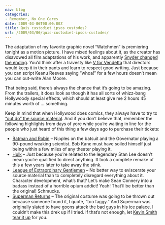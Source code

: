 ```yaml
---
nav: blog
categories:
- Remember, No One Cares
date: 2009-03-06T00:00:00Z
title: Quis custodiet ipsos custodes?
url: /2009/03/06/quis-custodiet-ipsos-custodes/
---
```


The adaptation of my favorite graphic novel “Watchmen” is premiering tonight as a motion picture. I have mixed feelings about it, as the creator has disavowed all film adaptations of his work, and apparently [Snyder changed the ending][1]. You’d think after a travesty like [V for Vendetta][2] that directors would keep it in their pants and learn to respect good writing. Just because you can script Keanu Reeves saying “whoa!” for a few hours doesn’t mean you can out-write Alan Moore.

 [1]: http://entertainment.slashdot.org/article.pl?sid=09/03/06/1913257
 [2]: http://www.imdb.com/title/tt0434409/

That being said, there’s always the chance that it’s going to be amazing. From the trailers, it does look as though it has all sorts of whizz-bang Hollywoody special effects, which should at least give me 2 hours 45 minutes worth of … something.

Keep in mind that when Hollywood does comics, they always have to try to [“out do” the source material][3]. And if you don’t believe that, remember the following highlights from days of yore while you’re waiting in line for the people who just heard of this thing a few days ago to purchase their tickets:

 [3]: http://tvtropes.org/pmwiki/pmwiki.php/Main/DarkerAndEdgier

*   [Batman and Robin][4] – Nipples on the batsuit and the Governator playing a 90-pound weaking scientist. Bob Kane must have soiled himself just being within a few miles of any theater playing it.
*   [Hulk][5] – Just because you’re related to the legendary Stan Lee doesn’t mean you’re qualified to direct anything. It took a complete remake of this a few years later to take away the stink.
*   [League of Extraordinary Gentlemen][6] – No better way to eviscerate your source material than to completely disregard everything about it. Character development, what’s that? Let’s make Sean Connery into a badass instead of a horrible opium addict! Yeah! That’ll be better than the original! Schmucks.
*   [Superman Returns][7] – The original costume was going to be thrown out because someone found it, I quote, “too faggy.” And Superman was originally slated to have goons attack the bad guys in his ice palace. I couldn’t make this drek up if I tried. If that’s not enough, let [Kevin Smith tear it up][8] for you.

 [4]: http://www.imdb.com/title/tt0118688/
 [5]: http://www.imdb.com/title/tt0286716/
 [6]: http://www.imdb.com/title/tt0311429/
 [7]: http://www.imdb.com/title/tt0348150/
 [8]: http://www.supermanofsteel.com/2007/08/06/kevin-smith-on-the-topic-of-superman-returns/
